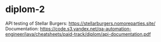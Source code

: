 # diplom-2

API testing of Stellar Burgers: https://stellarburgers.nomoreparties.site/
Documentation: https://code.s3.yandex.net/qa-automation-engineer/java/cheatsheets/paid-track/diplom/api-documentation.pdf
